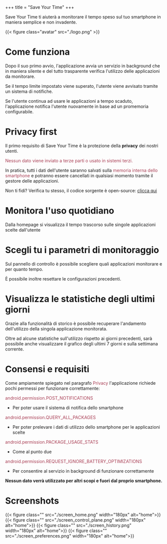 +++
title = "Save Your Time"
+++

Save Your Time ti aiuterà a monitorare il tempo speso sul tuo smartphone in maniera semplice e non invadente.

{{< figure class="avatar" src="./logo.png" >}}

# Come funziona

Dopo il suo primo avvio, l'applicazione avvia un servizio in background che in maniera silente e del tutto trasparente verifica l'utilizzo delle applicazioni da monitorare.

Se il tempo limite impostato viene superato, l'utente viene avvisato tramite un sistema di notifiche.

Se l'utente continua ad usare le applicazioni a tempo scaduto, l'applicazione notifica l'utente nuovamente in base ad un promemoria configurabile.

# Privacy first

Il primo requisito di Save Your Time è la protezione della **privacy** dei nostri utenti.

<span style="color: #A93F55"> Nessun dato viene inviato a terze parti o usato in sistemi terzi. </span>

In pratica, tutti i dati dell'utente saranno salvati sulla <span style="color: #A93F55"> memoria interna dello smartphone</span> e
potranno essere cancellati in qualsiasi momento tramite il gestore delle applicazioni.

Non ti fidi? Verifica tu stesso, il codice sorgente è open-source: <a href="https://github.com/carmelolg/save-your-time" target="_blank">clicca qui</a>

# Monitora l'uso quotidiano

Dalla homepage si visualizza il tempo trascorso sulle singole applicazioni scelte dall'utente

# Scegli tu i parametri di monitoraggio

Sul pannello di controllo è possibile scegliere quali applicazioni monitorare e per quanto tempo.

È possibile inoltre resettare le configurazioni precedenti.


# Visualizza le statistiche degli ultimi giorni

Grazie alla funzionalità di storico è possibile recuperare l'andamento dell'utilizzo della singola applicazione monitorata.

Oltre ad alcune statistiche sull'utilizzo rispetto ai giorni precedenti, sarà possibile anche visualizzare il grafico degli ultimi 7 giorni e sulla settimana corrente.


# Consensi e requisiti

Come ampiamente spiegato nel paragrafo <span style="color: #A93F55"> Privacy</span> l'applicazione richiede pochi permessi per funzionare correttamente:

<span style="color: #A93F55">android.permission.POST_NOTIFICATIONS</span>
* Per poter usare il sistema di notifica dello smartphone

<span style="color: #A93F55">android.permission.QUERY_ALL_PACKAGES</span>
* Per poter prelevare i dati di utilizzo dello smartphone per le applicazioni scelte

<span style="color: #A93F55">android.permission.PACKAGE_USAGE_STATS</span>
* Come al punto due

<span style="color: #A93F55">android.permission.REQUEST_IGNORE_BATTERY_OPTIMIZATIONS</span>
* Per consentire al servizio in background di funzionare correttamente

**Nessun dato verrà utilizzato per altri scopi e fuori dal proprio smartphone.**

# Screenshots

{{< figure class="" src="./screen_home.png" width="180px" alt="home">}}
{{< figure class="" src="./screen_control_plane.png" width="180px" alt="home">}}
{{< figure class="" src="./screen_history.png" width="180px" alt="home">}}
{{< figure class="" src="./screen_preferences.png" width="180px" alt="home">}}